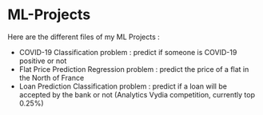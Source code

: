 # ML-Projects
Here are the different files of my ML Projects : 
- COVID-19 Classification problem : predict if someone is COVID-19 positive or not
- Flat Price Prediction Regression problem : predict the price of a flat in the North of France 
- Loan Prediction Classification problem : predict if a loan will be accepted by the bank or not (Analytics Vydia competition, currently top 0.25%)
